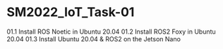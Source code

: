 # SM2022_IoT_Task-01
01.1 Install ROS Noetic in Ubuntu 20.04
01.2 Install ROS2 Foxy in Ubuntu 20.04
01.3 Install Ubuntu 20.04 & ROS2 on the Jetson Nano
